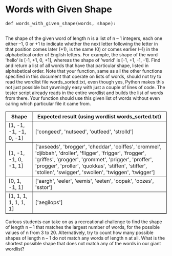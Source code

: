 <!DOCTYPE html>
<html>
<head>
    <title>Words with Given Shape</title>
</head>
<body>
    <h1>Words with Given Shape</h1>
    <pre>
def words_with_given_shape(words, shape):
    </pre>
    <p>
        The shape of the given word of length n is a list of n – 1 integers, each one either –1, 0 or +1 to indicate whether the next letter following the letter in that position comes later (+1), is the same (0) or comes earlier (–1) in the alphabetical order of English letters. For example, the shape of the word 'hello' is [-1, +1, 0, +1], whereas the shape of 'world' is [-1, +1, -1, -1]. Find and return a list of all words that have that particular shape, listed in alphabetical order. Note that your function, same as all the other functions specified in this document that operate on lists of words, should not try to read the wordlist file words_sorted.txt, even though yes, Python makes this not just possible but yawningly easy with just a couple of lines of code. The tester script already reads in the entire wordlist and builds the list of words from there. Your function should use this given list of words without even caring which particular file it came from.
    </p>
    <table border="1">
        <thead>
            <tr>
                <th>Shape</th>
                <th>Expected result (using wordlist words_sorted.txt)</th>
            </tr>
        </thead>
        <tbody>
            <tr>
                <td>[1, -1, -1, -1, 0, -1]</td>
                <td>['congeed', 'nutseed', 'outfeed', 'strolld']</td>
            </tr>
            <tr>
                <td>[1, -1, -1, 0, -1, 1]</td>
                <td>['axseeds', 'brogger', 'cheddar', 'coiffes', 'crommel', 'djibbah', 'droller', 'fligger', 'frigger', 'frogger', 'griffes', 'grogger', 'grommet', 'prigger', 'proffer', 'progger', 'proller', 'quokkas', 'stiffen', 'stiffer', 'stollen', 'swigger', 'swollen', 'twiggen', 'twigger']</td>
            </tr>
            <tr>
                <td>[0, 1, -1, 1]</td>
                <td>['aargh', 'eeler', 'eemis', 'eeten', 'oopak', 'oozes', 'sstor']</td>
            </tr>
            <tr>
                <td>[1, 1, 1, 1, 1, 1, 1]</td>
                <td>['aegilops']</td>
            </tr>
        </tbody>
    </table>
    <p>
      Curious students can take on as a recreational challenge to find the shape of length n – 1 that matches the largest number of words, for the possible values of n from 3 to 20. Alternatively, try to count how many possible shapes of length n – 1 do not match any words of length n at all. What is the shortest possible shape that does not match any of the words in our giant wordlist?
    </p>
</body>
</html>
